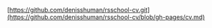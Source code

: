 [https://github.com/denisshuman/rsschool-cv.git](https://github.com/denisshuman/rsschool-cv/blob/gh-pages/cv.md)
